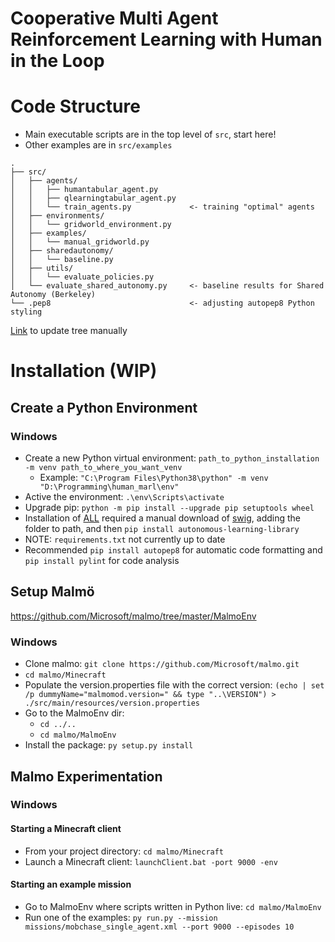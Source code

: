 # Cooperative Multi Agent Reinforcement Learning with Human in the Loop

# Code Structure
* Main executable scripts are in the top level of `src`, start here!
* Other examples are in `src/examples`
```
.
├── src/
│   ├── agents/
│   │   ├── humantabular_agent.py
│   │   ├── qlearningtabular_agent.py
│   │   └── train_agents.py             <- training "optimal" agents
│   ├── environments/
│   │   └── gridworld_environment.py
│   ├── examples/
│   │   └── manual_gridworld.py
│   ├── sharedautonomy/
│   │   └── baseline.py
│   ├── utils/
│   │   └── evaluate_policies.py
│   └── evaluate_shared_autonomy.py     <- baseline results for Shared Autonomy (Berkeley)
└── .pep8                               <- adjusting autopep8 Python styling
```
[Link](https://tree.nathanfriend.io/?s=(%27optiKs!(%27fancy!true~fullPath!false~trailLSlash!true)~I(%27I%27Hsrc56Mhuman3qlearnL3traE_6s9D*4traEL%20%5C%27optimal%5C%27%206s0C2example2sFa75*JNutilMGpoliciesNGsF_a794J%20results%20for%20SF%20A7%20%7BBerkeley%7DH.pep8DDD*4adjustL%20autopep8%20PythK%20stylL0%27)~versiK!%271%27)*%20%200H*2Mgridworld_CN3tabular_6N*4**%3C-%205%2F06agent7utKomy9.pyCenvirKmentD****EinFharedGevaluate_H%5CnIsource!JbaselEeKonLEgMs5*N90%01NMLKJIHGFEDC97654320*) to update tree manually 



# Installation (WIP)
## Create a Python Environment
### Windows 
* Create a new Python virtual environment: `path_to_python_installation -m venv path_to_where_you_want_venv ` 
  * Example: `"C:\Program Files\Python38\python" -m venv "D:\Programming\human_marl\env"`
* Active the environment:  `.\env\Scripts\activate`
* Upgrade pip: `python -m pip install --upgrade pip setuptools wheel`
* Installation of [ALL](https://github.com/cpnota/autonomous-learning-library) required a manual download of [swig](http://www.swig.org/download.html), adding the folder to path, and then `pip install autonomous-learning-library`
* NOTE: `requirements.txt` not currently up to date
* Recommended `pip install autopep8` for automatic code formatting and `pip install pylint` for code analysis


## Setup Malmö
https://github.com/Microsoft/malmo/tree/master/MalmoEnv
### Windows
* Clone malmo:  `git clone https://github.com/Microsoft/malmo.git`
* `cd malmo/Minecraft`
* Populate the version.properties file with the correct version:  `(echo | set /p dummyName="malmomod.version=" && type "..\VERSION") > ./src/main/resources/version.properties`
* Go to the MalmoEnv dir: 
  * `cd ../.. `
  * `cd malmo/MalmoEnv`
* Install the package: `py setup.py install`


## Malmo Experimentation
### Windows
#### Starting a Minecraft client
* From your project directory: `cd malmo/Minecraft`
* Launch a Minecraft client: `launchClient.bat -port 9000 -env`

#### Starting an example mission
* Go to MalmoEnv where scripts written in Python live: `cd malmo/MalmoEnv`
* Run one of the examples: `py run.py --mission missions/mobchase_single_agent.xml --port 9000 --episodes 10`
